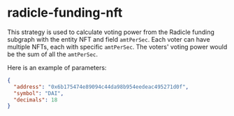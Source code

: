 # radicle-funding-nft

This strategy is used to calculate voting power from the Radicle funding subgraph with the entity NFT and field `amtPerSec`. Each voter can have multiple NFTs, each with specific `amtPerSec`. The voters' voting power would be the sum of all the `amtPerSec`.

Here is an example of parameters:

```json
{
  "address": "0x6b175474e89094c44da98b954eedeac495271d0f",
  "symbol": "DAI",
  "decimals": 18
}
```
